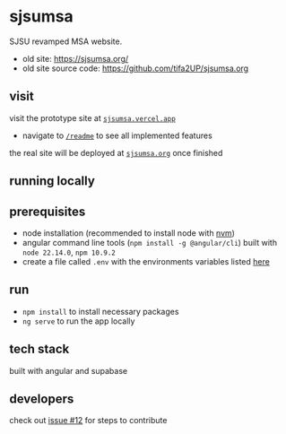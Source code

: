 # sjsumsa
SJSU revamped MSA website. 
- old site: https://sjsumsa.org/
- old site source code: https://github.com/tifa2UP/sjsumsa.org

## visit
visit the prototype site at [`sjsumsa.vercel.app`](https://sjsumsa.vercel.app/)
- navigate to [`/readme`](https://sjsumsa.vercel.app/readme) to see all implemented features 

the real site will be deployed at [`sjsumsa.org`](https://sjsumsa.org/) once finished

## running locally
## prerequisites
- node installation (recommended to install node with [nvm](https://github.com/nvm-sh/nvm))
- angular command line tools (`npm install -g @angular/cli`)
built with `node 22.14.0`, `npm 10.9.2`
- create a file called `.env` with the environments variables listed [here](https://docs.google.com/document/d/1BVvBl_f1DxTTlQdu-41vZeRbrIK0G2NL0WzjKLT3e_A/edit?usp=sharing)

## run
- `npm install` to install necessary packages
- `ng serve` to run the app locally

## tech stack
built with angular and supabase

## developers
check out [issue #12](https://github.com/FardinHaque60/sjsumsa/issues/12) for steps to contribute